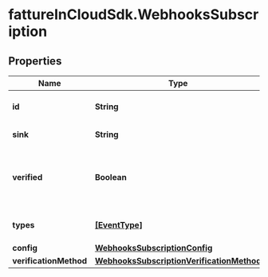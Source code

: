 # fattureInCloudSdk.WebhooksSubscription

## Properties

Name | Type | Description | Notes
------------ | ------------- | ------------- | -------------
**id** | **String** | Webhooks subscription id | [optional] 
**sink** | **String** | Webhooks callback uri. | [optional] 
**verified** | **Boolean** | [Read Only] True if the webhooks subscription has been verified. | [optional] 
**types** | [**[EventType]**](EventType.md) | Webhooks events types. | [optional] 
**config** | [**WebhooksSubscriptionConfig**](WebhooksSubscriptionConfig.md) |  | [optional] 
**verificationMethod** | [**WebhooksSubscriptionVerificationMethod**](WebhooksSubscriptionVerificationMethod.md) |  | [optional] 


